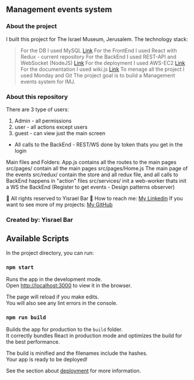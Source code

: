 ## Management events system

### About the project

I built this project for The Israel Museum, Jerusalem.
The technology stack:

> For the DB I used MySQL [Link](https://github.com/yisrael35/rest_imj/tree/main/sql/structure)
> For the FrontEnd I used React with Redux - current repository
> For the BackEnd I used REST-API and WebSocket (NodeJS) [Link](https://github.com/yisrael35/rest_imj)
> For the deployment I used AWS-EC2 [Link](http://yisraelbar.xyz/Login)
> For the documentation I used wiki.js [Link](https://wiki-imj.herokuapp.com/)
> To menage all the project I used Monday and Git
> The project goal is to build a Management events system for IMJ.

### About this repository

There are 3 type of users:

1. Admin - all permissions
2. user - all actions except users
3. guest - can view just the main screen

- All calls to the BackEnd - REST/WS done by token thats you get in the login

Main files and Folders:
App.js contains all the routes to the main pages
src/pages/ contain all the main pages
src/pages/Home.js The main page of the events
src/redux/ contain the store and all redux file, and all calls to BackEnd happens in "action" files
src/services/ init a web-worker thats init a WS the BackEnd (Register to get events - Design patterns observer)

👀 All rights reserved to Yisrael Bar
🌱 How to reach me:
[My Linkedin](https://www.linkedin.com/in/yisrael-bar-7534a842/)
If you want to see more of my projects:
[My GitHub](https://github.com/yisrael35)

### Created by: Yisrael Bar

## Available Scripts

In the project directory, you can run:

### `npm start`

Runs the app in the development mode.\
Open [http://localhost:3000](http://localhost:3000) to view it in the browser.

The page will reload if you make edits.\
You will also see any lint errors in the console.

### `npm run build`

Builds the app for production to the `build` folder.\
It correctly bundles React in production mode and optimizes the build for the best performance.

The build is minified and the filenames include the hashes.\
Your app is ready to be deployed!

See the section about [deployment](https://facebook.github.io/create-react-app/docs/deployment) for more information.

